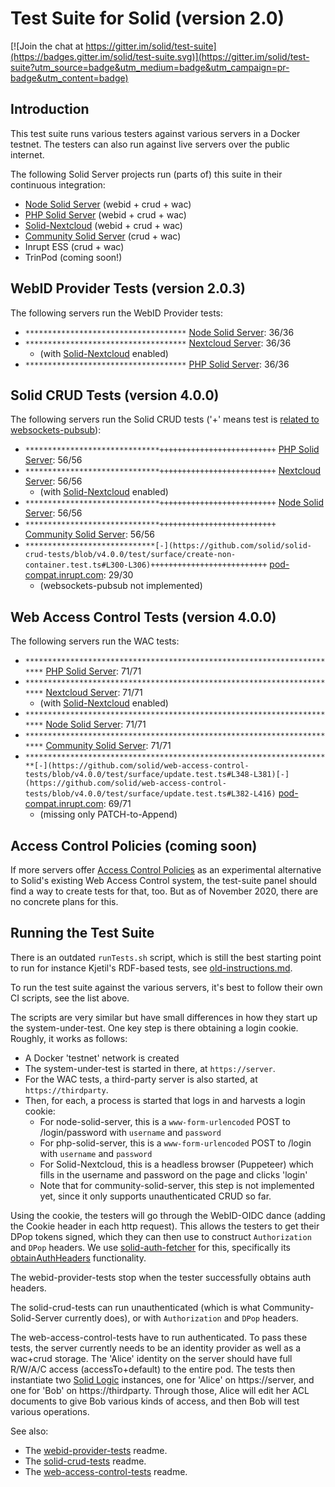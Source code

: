 # Test Suite for Solid (version 2.0)

[![Join the chat at https://gitter.im/solid/test-suite](https://badges.gitter.im/solid/test-suite.svg)](https://gitter.im/solid/test-suite?utm_source=badge&utm_medium=badge&utm_campaign=pr-badge&utm_content=badge)

## Introduction

This test suite runs various testers against various servers in a
Docker testnet. The testers can also run against live servers over
the public internet.

The following Solid Server projects run (parts of) this suite in
their continuous integration:
* [Node Solid Server](https://github.com/solid/node-solid-server/blob/master/test/surface/run-solid-test-suite.sh) (webid + crud + wac)
* [PHP Solid Server](https://github.com/pdsinterop/php-solid-server/blob/master/run-solid-test-suite.sh) (webid + crud + wac)
* [Solid-Nextcloud](https://github.com/pdsinterop/php-solid-server/blob/master/run-solid-test-suite.sh) (webid + crud + wac)
* [Community Solid Server](https://github.com/michielbdejong/community-server/blob/main/test/system/run-solid-test-suite.sh) (crud + wac)
* Inrupt ESS (crud + wac)
* TrinPod (coming soon!)

## WebID Provider Tests (version 2.0.3)

The following servers run the WebID Provider tests:

* `************************************` [Node Solid Server](https://github.com/solid/node-solid-server): 36/36
* `************************************` [Nextcloud Server](https://github.com/nextcloud/server): 36/36
  - (with [Solid-Nextcloud](https://github.com/pdsinterop/solid-nextcloud) enabled)
* `************************************` [PHP Solid Server](https://github.com/pdsinterop/php-solid-server): 36/36

## Solid CRUD Tests (version 4.0.0)

The following servers run the Solid CRUD tests ('+' means test is [related to websockets-pubsub](https://github.com/solid/test-suite/issues/111)):

* `******************************++++++++++++++++++++++++++` [PHP Solid Server](https://github.com/pdsinterop/php-solid-server): 56/56
* `******************************++++++++++++++++++++++++++` [Nextcloud Server](https://github.com/nextcloud/server): 56/56
  - (with [Solid-Nextcloud](https://github.com/pdsinterop/solid-nextcloud) enabled)
* `******************************++++++++++++++++++++++++++` [Node Solid Server](https://github.com/solid/node-solid-server): 56/56
* `******************************++++++++++++++++++++++++++` [Community Solid Server](https://github.com/solid/community-server): 56/56
* `*****************************[-](https://github.com/solid/solid-crud-tests/blob/v4.0.0/test/surface/create-non-container.test.ts#L300-L306)++++++++++++++++++++++++++` [pod-compat.inrupt.com](https://pod-compat.inrupt.com): 29/30
  - (websockets-pubsub not implemented)

## Web Access Control Tests (version 4.0.0)

The following servers run the WAC tests:
* `***********************************************************************` [PHP Solid Server](https://github.com/pdsinterop/php-solid-server): 71/71
* `***********************************************************************` [Nextcloud Server](https://github.com/nextcloud/server): 71/71
  - (with [Solid-Nextcloud](https://github.com/pdsinterop/solid-nextcloud) enabled)
* `***********************************************************************` [Node Solid Server](https://github.com/solid/node-solid-server): 71/71
* `***********************************************************************` [Community Solid Server](https://github.com/solid/community-server): 71/71
* `*********************************************************************[-](https://github.com/solid/web-access-control-tests/blob/v4.0.0/test/surface/update.test.ts#L348-L381)[-](https://github.com/solid/web-access-control-tests/blob/v4.0.0/test/surface/update.test.ts#L382-L416)` [pod-compat.inrupt.com](https://pod-compat.inrupt.com): 69/71
  - (missing only PATCH-to-Append)

## Access Control Policies (coming soon)

If more servers offer [Access Control Policies](https://github.com/solid/authorization-panel/blob/master/proposals/acp/index.md) as an experimental alternative to Solid's existing Web Access Control
system, the test-suite panel should find a way to create tests for that, too. But as of November 2020,
there are no concrete plans for this.

## Running the Test Suite

There is an outdated `runTests.sh` script, which is still the best starting point
to run for instance Kjetil's RDF-based tests, see [old-instructions.md](old-instructions.md).

To run the test suite against the various servers, it's best to follow their own CI scripts,
see the list above.

The scripts are very similar but have small differences in how they start up the system-under-test.
One key step is there obtaining a login cookie. Roughly, it works as follows:
* A Docker 'testnet' network is created
* The system-under-test is started in there, at `https://server`.
* For the WAC tests, a third-party server is also started, at `https://thirdparty`.
* Then, for each, a process is started that logs in and harvests a login cookie:
  * For node-solid-server, this is a `www-form-urlencoded` POST to /login/password with `username` and `password`
  * For php-solid-server, this is a `www-form-urlencoded` POST to /login with `username` and `password`
  * For Solid-Nextcloud, this is a headless browser (Puppeteer) which fills in the username and password on the page and clicks 'login'
  * Note that for community-solid-server, this step is not implemented yet, since it only supports unauthenticated CRUD so far.

Using the cookie, the testers will go through the WebID-OIDC dance (adding the Cookie header in each http request).
This allows the testers to get their DPop tokens signed, which they can then use to construct `Authorization` and `DPop` headers.
We use [solid-auth-fetcher](https://www.npmjs.com/package/solid-auth-fetcher) for this, specifically its
[obtainAuthHeaders](https://github.com/solid/solid-auth-fetcher/blob/master/src/obtainAuthHeaders.ts) functionality.

The webid-provider-tests stop when the tester successfully obtains auth headers.

The solid-crud-tests can run unauthenticated (which is what Community-Solid-Server currently does), or with `Authorization` and `DPop` headers.

The web-access-control-tests have to run authenticated. To pass these tests, the server currently needs to be an identity provider as well as a wac+crud storage.
The 'Alice' identity on the server should have full R/W/A/C access (accessTo+default) to the entire pod.
The tests then instantiate two [Solid Logic](https://www.npmjs.com/package/solid-logic) instances, one for 'Alice' on https://server, and one for 'Bob' on https://thirdparty.
Through those, Alice will edit her ACL documents to give Bob various kinds of access, and then Bob will test various operations.

See also:
* The [webid-provider-tests](https://github.com/solid/webid-provider-tests#usage) readme.
* The [solid-crud-tests](https://github.com/solid/solid-crud-tests#storage-tests) readme.
* The [web-access-control-tests](https://github.com/solid/web-access-control-tests) readme.
